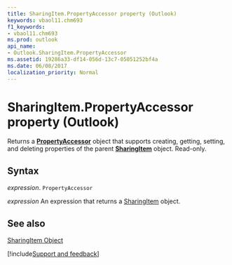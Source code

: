 ```yaml
---
title: SharingItem.PropertyAccessor property (Outlook)
keywords: vbaol11.chm693
f1_keywords:
- vbaol11.chm693
ms.prod: outlook
api_name:
- Outlook.SharingItem.PropertyAccessor
ms.assetid: 19286a33-df14-056d-13c7-05051252bf4a
ms.date: 06/08/2017
localization_priority: Normal
---
```



# SharingItem.PropertyAccessor property (Outlook)

Returns a  **[PropertyAccessor](Outlook.PropertyAccessor.md)** object that supports creating, getting, setting, and deleting properties of the parent **[SharingItem](Outlook.SharingItem.md)** object. Read-only.


## Syntax

_expression_. `PropertyAccessor`

 _expression_ An expression that returns a [SharingItem](Outlook.SharingItem.md) object.


## See also


[SharingItem Object](Outlook.SharingItem.md)

[!include[Support and feedback](~/includes/feedback-boilerplate.md)]